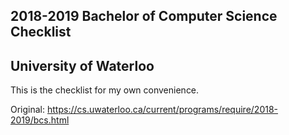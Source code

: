 ## 2018-2019 Bachelor of Computer Science Checklist

## University of Waterloo

This is the checklist for my own convenience.

Original: https://cs.uwaterloo.ca/current/programs/require/2018-2019/bcs.html

 

